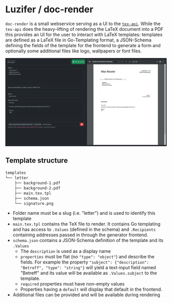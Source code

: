 # Luzifer / doc-render

`doc-render` is a small webservice serving as a UI to the [`tex-api`](https://github.com/luzifer/tex-api). While the `tex-api` does the heavy-lifting of rendering the LaTeX document into a PDF this provides an UI for the user to interact with LaTeX templates: templates are defined as a LaTeX file in Go-Templating format, a JSON-Schema defining the fields of the template for the frontend to generate a form and optionally some additional files like logo, wallpapers or font files.

![](docs/screenshot.png)

## Template structure

```
templates
└── letter
    ├── background-1.pdf
    ├── background-2.pdf
    ├── main.tex.tpl
    ├── schema.json
    └── signature.png
```

- Folder name must be a slug (i.e. "letter") and is used to identify this template
- `main.tex.tpl` contains the TeX file to render. It contains Go templating and has access to `.Values` (defined in the schema) and `.Recipients` containing addresses passed in through the generator frontend.
- `schema.json` contains a JSON-Schema definition of the template and its `.Values`
  - The `description` is used as a display name
  - `properties` must be flat (no `"type": "object"`) and describe the fields. For example the property `"subject": {"description": "Betreff", "type": "string"}` will yield a text-input field named "Betreff" and its value will be available as `.Values.subject` to the template.
  - `required` properties must have non-empty values
  - Properties having a `default` will display that default in the frontend.
- Additional files can be provided and will be available during rendering
